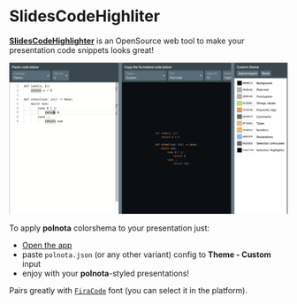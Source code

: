 # SlidesCodeHighliter

[**SlidesCodeHighlighter**](https://github.com/romannurik/SlidesCodeHighlighter) is an OpenSource web tool to make your presentation code snippets looks great!

![Screenshot](../../assets/slides-code-highlighter.png)

To apply **polnota** colorshema to your presentation just:
* [Open the app](https://romannurik.github.io/SlidesCodeHighlighter/?theme=custom&t.b=0A0E14&t.t=B3B1AD&t.p=B3B1AD&t.s=C2D94C&t.k=FF8F40&t.c=626A73&t.y=FFB454&t.n=E6B450&t.d=B3B1AD&t.i=666666&t.h=1B2733F2&font=Fira+Code&tab=4&size=12&sel=highlight)
* paste `polnota.json` (or any other variant) config to **Theme - Custom** input
* enjoy with your **polnota**-styled presentations!

Pairs greatly with [`FiraCode`](https://github.com/tonsky/FiraCode) font (you can select it in the platform).
